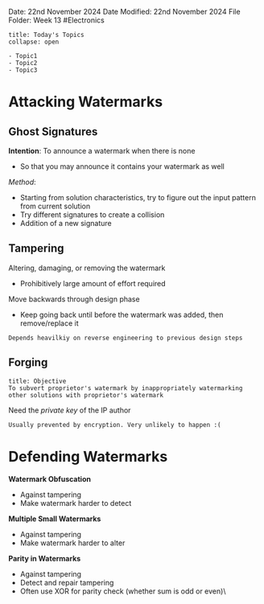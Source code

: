Date: 22nd November 2024
Date Modified: 22nd November 2024
File Folder: Week 13
#Electronics

```ad-abstract
title: Today's Topics
collapse: open

- Topic1
- Topic2
- Topic3

```

# Attacking Watermarks

## Ghost Signatures

**Intention**: To announce a watermark when there is none
- So that you may announce it contains your watermark as well

*Method*:
- Starting from solution characteristics, try to figure out the input pattern from current solution
- Try different signatures to create a collision
- Addition of a new signature
## Tampering

Altering, damaging, or removing the watermark
- Prohibitively large amount of effort required

Move backwards through design phase
- Keep going back until before the watermark was added, then remove/replace it

```ad-note
Depends heavilkiy on reverse engineering to previous design steps
```

## Forging

```ad-summary
title: Objective
To subvert proprietor's watermark by inappropriately watermarking other solutions with proprietor's watermark
```

Need the *private key* of the IP author

```ad-warning
Usually prevented by encryption. Very unlikely to happen :(
```

# Defending Watermarks

**Watermark Obfuscation**
- Against tampering
- Make watermark harder to detect

**Multiple Small Watermarks**
- Against tampering
- Make watermark harder to alter

**Parity in Watermarks**
- Against tampering
- Detect and repair tampering
- Often use XOR for parity check (whether sum is odd or even)\

